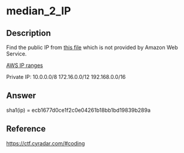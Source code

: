 # median_2_IP
## Description
Find the public IP from [this file](https://github.com/SIST-Manual/median_2_IP/blob/master/all.zip) which is not provided by Amazon Web Service.

[AWS IP ranges](https://github.com/SIST-Manual/median_2_IP/blob/master/ip-ranges.json)

Private IP: 10.0.0.0/8 172.16.0.0/12 192.168.0.0/16

## Answer
sha1(ip) = ecb1677d0ce1f2c0e04261b18bb1bd19839b289a

## Reference
https://ctf.cyradar.com/#coding


